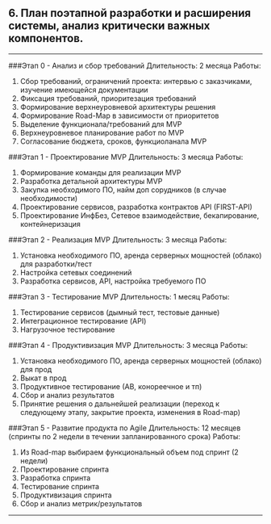 ## 6. План поэтапной разработки и расширения системы, анализ критически важных компонентов. 

---
###Этап 0 - Анализ и сбор требований 
Длительность: 2 месяца
Работы:
1. Сбор требований, ограничений проекта: интервью с заказчиками, изучение имеющейся документации
2. Фиксация требований, приоритезация требований
3. Формирование верхнеуровневой архитектуры решения
4. Формирование Road-Map в зависимости от приоритетов
5. Выделение функционала/требований для MVP
6. Верхнеуровневое планирование работ по MVP
7. Согласование бюджета, сроков, функциоланала MVP

###Этап 1 - Проектирование MVP 
Длительность: 3 месяца
Работы:
1. Формирование команды для реализации MVP
2. Разработка детальной архитектуры MVP
3. Закупка необходимого ПО, найм доп сорудников (в случае необходимости)
4. Проектирование сервисов, разработка контрактов API (FIRST-API)
5. Проектирование ИнфБез, Сетевое взаимодействие, бекапирование, контейнеризация   

###Этап 2 - Реализация MVP 
Длительность: 3 месяца
Работы:
1. Установка необходимого ПО, аренда серверных мощностей (облако) для разработки/тест
2. Настройка сетевых соединений
3. Разработка сервисов, API, настройка требуемого ПО
   
###Этап 3 - Тестирование MVP 
Длительность: 1 месяц
Работы:
1. Тестирование сервисов (дымный тест, тестовые данные)
2. Интеграционное тестирование (API)
3. Нагрузочное тестирование

###Этап 4 - Продуктивизация MVP
Длительность: 3 месяца
Работы:
1. Установка необходимого ПО, аренда серверных мощностей (облако) для прод
2. Выкат в прод
3. Продуктивное тестирование (АВ, конореечное и тп)
4. Сбор и анализ результатов
5. Принятие решения о дальнейшей реализации (переход к следующему этапу, закрытие проекта, изменения в Road-map) 

###Этап 5 - Развитие продукта по Agile
Длительность: 12 месяцев (спринты по 2 недели в течении запланированного срока)
Работы:   
1. Из Road-map выбираем функциональный объем под спринт (2 недели)
2. Проектирование спринта
3. Разработка спринта
4. Тестирование спринта
5. Продуктивизация спринта 
6. Сбор и анализ метрик/результатов


---
